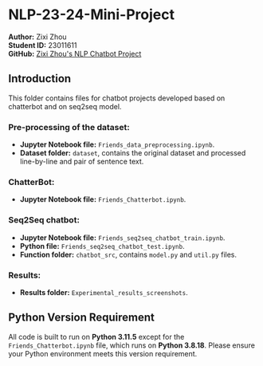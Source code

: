 # NLP-23-24-Mini-Project

**Author:** Zixi Zhou  
**Student ID:** 23011611  
**GitHub:** [Zixi Zhou's NLP Chatbot Project](https://git.arts.ac.uk/23011611/2023_NLP_Zixi_Zhou)

## Introduction
This folder contains files for chatbot projects developed based on chatterbot and on seq2seq model.

### Pre-processing of the dataset:
- **Jupyter Notebook file:** `Friends_data_preprocessing.ipynb`.
- **Dataset folder:** `dataset`, contains the original dataset and processed line-by-line and pair of sentence text.

### ChatterBot:
- **Jupyter Notebook file:** `Friends_Chatterbot.ipynb`.

### Seq2Seq chatbot:
- **Jupyter Notebook file:** `Friends_seq2seq_chatbot_train.ipynb`.
- **Python file:** `Friends_seq2seq_chatbot_test.ipynb`.
- **Function folder:** `chatbot_src`, contains `model.py` and `util.py` files.

### Results:
- **Results folder:** `Experimental_results_screenshots`.

## Python Version Requirement
All code is built to run on **Python 3.11.5** except for the `Friends_Chatterbot.ipynb` file, which runs on **Python 3.8.18**. Please ensure your Python environment meets this version requirement.
